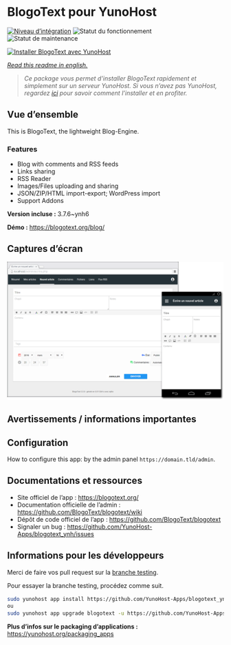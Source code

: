 <!--
N.B.: This README was automatically generated by https://github.com/YunoHost/apps/tree/master/tools/README-generator
It shall NOT be edited by hand.
-->

# BlogoText pour YunoHost

[![Niveau d’intégration](https://dash.yunohost.org/integration/blogotext.svg)](https://dash.yunohost.org/appci/app/blogotext) ![Statut du fonctionnement](https://ci-apps.yunohost.org/ci/badges/blogotext.status.svg) ![Statut de maintenance](https://ci-apps.yunohost.org/ci/badges/blogotext.maintain.svg)

[![Installer BlogoText avec YunoHost](https://install-app.yunohost.org/install-with-yunohost.svg)](https://install-app.yunohost.org/?app=blogotext)

*[Read this readme in english.](./README.md)*

> *Ce package vous permet d’installer BlogoText rapidement et simplement sur un serveur YunoHost.
Si vous n’avez pas YunoHost, regardez [ici](https://yunohost.org/#/install) pour savoir comment l’installer et en profiter.*

## Vue d’ensemble

This is BlogoText, the lightweight Blog-Engine.

### Features

- Blog with comments and RSS feeds
- Links sharing
- RSS Reader
- Images/Files uploading and sharing
- JSON/ZIP/HTML import-export; WordPress import
- Support Addons


**Version incluse :** 3.7.6~ynh6

**Démo :** https://blogotext.org/blog/

## Captures d’écran

![Capture d’écran de BlogoText](./doc/screenshots/preview.png)

## Avertissements / informations importantes

## Configuration

How to configure this app: by the admin panel `https://domain.tld/admin`.
## Documentations et ressources

* Site officiel de l’app : <https://blogotext.org/>
* Documentation officielle de l’admin : <https://github.com/BlogoText/blogotext/wiki>
* Dépôt de code officiel de l’app : <https://github.com/BlogoText/blogotext>
* Signaler un bug : <https://github.com/YunoHost-Apps/blogotext_ynh/issues>

## Informations pour les développeurs

Merci de faire vos pull request sur la [branche testing](https://github.com/YunoHost-Apps/blogotext_ynh/tree/testing).

Pour essayer la branche testing, procédez comme suit.

``` bash
sudo yunohost app install https://github.com/YunoHost-Apps/blogotext_ynh/tree/testing --debug
ou
sudo yunohost app upgrade blogotext -u https://github.com/YunoHost-Apps/blogotext_ynh/tree/testing --debug
```

**Plus d’infos sur le packaging d’applications :** <https://yunohost.org/packaging_apps>